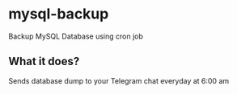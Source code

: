 # mysql-backup
Backup MySQL Database using cron job

## What it does?
Sends database dump to your Telegram chat everyday at 6:00 am
